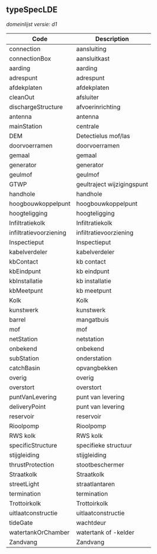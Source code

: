 ## typeSpecLDE

*domeinlijst versie: d1* 

 |Code |Description	|
|	---	|	---	|
| connection | aansluiting |
| connectionBox | aansluitkast |
| aarding | aarding |
| adrespunt | adrespunt |
| afdekplaten | afdekplaten |
| cleanOut | afsluiter |
| dischargeStructure | afvoerinrichting |
| antenna | antenna |
| mainStation | centrale |
| DEM | Detectielus mof/las |
| doorvoerramen | doorvoerramen |
| gemaal | gemaal |
| generator | generator |
| geulmof | geulmof |
| GTWP | geultraject wijzigingspunt |
| handhole | handhole |
| hoogbouwkoppelpunt | hoogbouwkoppelpunt |
| hoogteligging | hoogteligging |
| Infiltratiekolk | Infiltratiekolk |
| infiltratievoorziening | infiltratievoorziening |
| Inspectieput | Inspectieput |
| kabelverdeler | kabelverdeler |
| kbContact | kb contact |
| kbEindpunt | kb eindpunt |
| kbInstallatie | kb installatie |
| kbMeetpunt | kb meetpunt |
| Kolk | Kolk |
| kunstwerk | kunstwerk |
| barrel | mangatbuis |
| mof | mof |
| netStation | netstation |
| onbekend | onbekend |
| subStation | onderstation |
| catchBasin | opvangbekken |
| overig | overig |
| overstort | overstort |
| puntVanLevering | punt van levering |
| deliveryPoint | punt van levering |
| reservoir | reservoir |
| Rioolpomp | Rioolpomp |
| RWS kolk | RWS kolk |
| specificStructure | specifieke structuur |
| stijgleiding | stijgleiding |
| thrustProtection | stootbeschermer |
| Straatkolk | Straatkolk |
| streetLight | straatlantaren |
| termination | termination |
| Trottoirkolk | Trottoirkolk |
| uitlaatconstructie | uitlaatconstructie |
| tideGate | wachtdeur |
| watertankOrChamber | watertank of -kelder |
| Zandvang | Zandvang |
